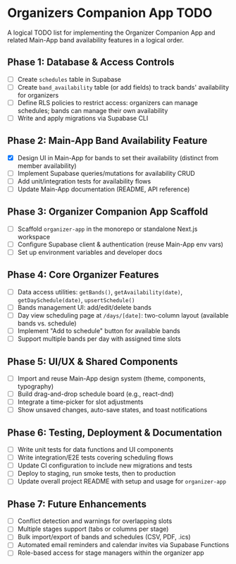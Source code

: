 # Organizers Companion App TODO

A logical TODO list for implementing the Organizer Companion App and related Main-App band availability features in a logical order.

## Phase 1: Database & Access Controls
- [ ] Create `schedules` table in Supabase
- [ ] Create `band_availability` table (or add fields) to track bands' availability for organizers
- [ ] Define RLS policies to restrict access: organizers can manage schedules; bands can manage their own availability
- [ ] Write and apply migrations via Supabase CLI

## Phase 2: Main-App Band Availability Feature
- [x] Design UI in Main-App for bands to set their availability (distinct from member availability)
- [ ] Implement Supabase queries/mutations for availability CRUD
- [ ] Add unit/integration tests for availability flows
- [ ] Update Main-App documentation (README, API reference)

## Phase 3: Organizer Companion App Scaffold
- [ ] Scaffold `organizer-app` in the monorepo or standalone Next.js workspace
- [ ] Configure Supabase client & authentication (reuse Main-App env vars)
- [ ] Set up environment variables and developer docs

## Phase 4: Core Organizer Features
- [ ] Data access utilities: `getBands()`, `getAvailability(date)`, `getDaySchedule(date)`, `upsertSchedule()`
- [ ] Bands management UI: add/edit/delete bands
- [ ] Day view scheduling page at `/days/[date]`: two-column layout (available bands vs. schedule)
- [ ] Implement "Add to schedule" button for available bands
- [ ] Support multiple bands per day with assigned time slots

## Phase 5: UI/UX & Shared Components
- [ ] Import and reuse Main-App design system (theme, components, typography)
- [ ] Build drag-and-drop schedule board (e.g., react-dnd)
- [ ] Integrate a time-picker for slot adjustments
- [ ] Show unsaved changes, auto-save states, and toast notifications

## Phase 6: Testing, Deployment & Documentation
- [ ] Write unit tests for data functions and UI components
- [ ] Write integration/E2E tests covering scheduling flows
- [ ] Update CI configuration to include new migrations and tests
- [ ] Deploy to staging, run smoke tests, then to production
- [ ] Update overall project README with setup and usage for `organizer-app`

## Phase 7: Future Enhancements
- [ ] Conflict detection and warnings for overlapping slots
- [ ] Multiple stages support (tabs or columns per stage)
- [ ] Bulk import/export of bands and schedules (CSV, PDF, .ics)
- [ ] Automated email reminders and calendar invites via Supabase Functions
- [ ] Role-based access for stage managers within the organizer app 